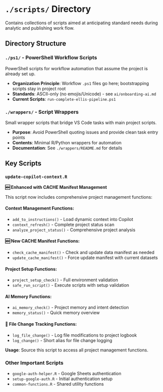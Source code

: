 `./scripts/` Directory
=========

Contains collections of scripts aimed at anticipating standard needs during analytic and publishing work flow.

## Directory Structure

### `./ps1/` - PowerShell Workflow Scripts
PowerShell scripts for workflow automation that assume the project is already set up.
- **Organization Principle**: Workflow `.ps1` files go here; bootstrapping scripts stay in project root
- **Standards**: ASCII-only (no emojis/Unicode) - see `ai/onboarding-ai.md`
- **Current Scripts**: `run-complete-ellis-pipeline.ps1`

### `./wrappers/` - Script Wrappers
Small wrapper scripts that bridge VS Code tasks with main project scripts.
- **Purpose**: Avoid PowerShell quoting issues and provide clean task entry points
- **Contents**: Minimal R/Python wrappers for automation
- **Documentation**: See `./wrappers/README.md` for details

## Key Scripts

### `update-copilot-context.R`
**🆕 Enhanced with CACHE Manifest Management**

This script now includes comprehensive project management functions:

#### Context Management Functions:
- `add_to_instructions()` - Load dynamic context into Copilot
- `context_refresh()` - Complete project status scan
- `analyze_project_status()` - Comprehensive project analysis

#### 🆕 New CACHE Manifest Functions:
- `check_cache_manifest()` - Check and update data manifest as needed
- `update_cache_manifest()` - Force update manifest with current datasets

#### Project Setup Functions:
- `project_setup_check()` - Full environment validation
- `safe_run_script()` - Execute scripts with setup validation

#### AI Memory Functions:
- `ai_memory_check()` - Project memory and intent detection
- `memory_status()` - Quick memory overview

#### 📝 File Change Tracking Functions:
- `log_file_change()` - Log file modifications to project logbook
- `log_change()` - Short alias for file change logging

**Usage**: Source this script to access all project management functions.

### Other Important Scripts
- `google-auth-helper.R` - Google Sheets authentication
- `setup-google-auth.R` - Initial authentication setup
- `common-functions.R` - Shared utility functions 

